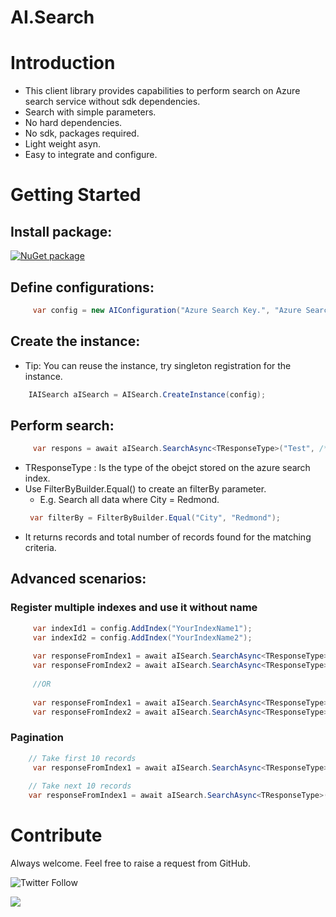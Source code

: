 
# AI.Search

# Introduction 
- This client library provides capabilities to perform search on Azure search service without sdk dependencies.
- Search with simple parameters.
- No hard dependencies.
- No sdk, packages required. 
- Light weight asyn.
- Easy to integrate and configure.

# Getting Started
## Install package: 
[![NuGet package](https://img.shields.io/nuget/v/AI.RuleEngine.svg)](https://www.nuget.org/packages/AI.RuleEngine)

## Define configurations:

```cs
     var config = new AIConfiguration("Azure Search Key.", "Azure Search URL e.g. https://xxxx.xxxx.xxx.xxx</param>");
```

## Create the instance:
- Tip: You can reuse the instance, try singleton registration for the instance.

```cs    
    IAISearch aISearch = AISearch.CreateInstance(config);
```

## Perform search:

```cs    
     var respons = await aISearch.SearchAsync<TResponseType>("Test", /*Optional Filter if any*/ filterBy, /*PageSize*/ 10, /*Skip*/ 0, "YourIndexName");
```
- TResponseType : Is the type of the obejct stored on the azure search index.
- Use FilterByBuilder.Equal() to create an filterBy parameter.
   - E.g. Search all data where City = Redmond.
   ```cs
    var filterBy = FilterByBuilder.Equal("City", "Redmond");
    ```
 - It returns records and total number of records found for the matching criteria.   
  
## Advanced scenarios: 
### Register multiple indexes and use it without name 

```cs 
     var indexId1 = config.AddIndex("YourIndexName1");
     var indexId2 = config.AddIndex("YourIndexName2");
     
     var responseFromIndex1 = await aISearch.SearchAsync<TResponseType>("Test", /*Optional Filter if any*/ filterBy, /*PageSize*/ 10, /*Skip*/ 0, indexId1);
     var responseFromIndex2 = await aISearch.SearchAsync<TResponseType>("Test", /*Optional Filter if any*/ filterBy, /*PageSize*/ 10, /*Skip*/ 0, indexId2);
     
     //OR
     
     var responseFromIndex1 = await aISearch.SearchAsync<TResponseType>("Test", /*Optional Filter if any*/ filterBy, /*PageSize*/ 10, /*Skip*/ 0, "YourIndexName1");
     var responseFromIndex2 = await aISearch.SearchAsync<TResponseType>("Test", /*Optional Filter if any*/ filterBy, /*PageSize*/ 10, /*Skip*/ 0, "YourIndexName2");
```
### Pagination

```cs     
    // Take first 10 records     
     var responseFromIndex1 = await aISearch.SearchAsync<TResponseType>("Test", /*Optional Filter if any*/ filterBy, /*PageSize*/ 10, /*Skip*/ 0, "YourIndexName1");\
     
    // Take next 10 records     
    var responseFromIndex1 = await aISearch.SearchAsync<TResponseType>("Test", /*Optional Filter if any*/ filterBy, /*PageSize*/ 10, /*Skip*/ 10, "YourIndexName1");
```

# Contribute
Always welcome. Feel free to raise a request from GitHub.

![Twitter Follow](https://img.shields.io/twitter/follow/AnkitVarmait.svg?label=Follow%20@AnkitVarmait)

 <a href="https://www.linkedin.com/in/ankitvarma">
    <img src="https://img.shields.io/badge/linkedin-%230077B5.svg?&style=for-the-badge&logo=linkedin&logoColor=white" />
 </a>
